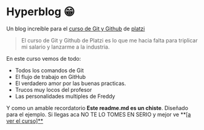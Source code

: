# Hyperblog 😁
Un blog increíble para el [curso de Git y Github](http://platzi.com/cursos/git-github "curso de Git y Github") de [platzi](http://platzi.com/ "platzi")
> El curso de Git y Github de Platzi es lo que me hacia falta para triplicar mi salario y lanzarme a la industria.

En este curso vemos de todo:
* Todos los comandos de Git
* El flujo de trabajo en GitHub
* El verdadero amor por las buenas practicas.
* Trucos muy locos del profesor
* Las personalidades multiples de Freddy

Y como un amable recordatorio **Este readme.md es un chiste**. Diseñado para el ejemplo. Si llegas aca NO TE LO TOMES EN SERIO y mejor ve **[[a ver el curso]**](http://platzi.com/cursos/git-github/ "[a ver el curso]")